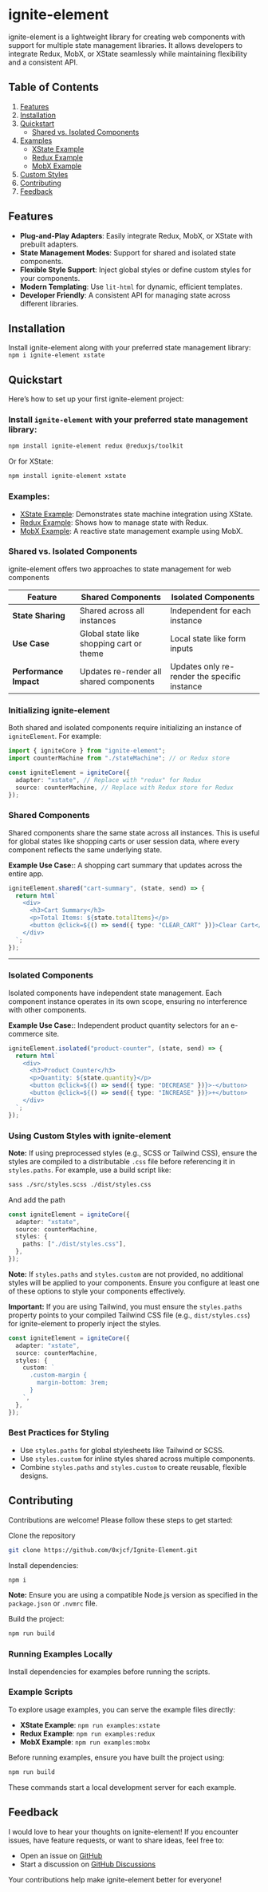 # ignite-element

ignite-element is a lightweight library for creating web components with support for multiple state management libraries. It allows developers to integrate Redux, MobX, or XState seamlessly while maintaining flexibility and a consistent API.

## Table of Contents

1. [Features](#features)
2. [Installation](#installation)
3. [Quickstart](#quickstart)
   - [Shared vs. Isolated Components](#shared-vs-isolated-components)
4. [Examples](#examples)
   - [XState Example](./src/examples/xstate)
   - [Redux Example](./src/examples/redux)
   - [MobX Example](./src/examples/mobx)
5. [Custom Styles](#using-custom-styles-with-igniteelement)
6. [Contributing](#contributing)
7. [Feedback](#feedback)

## Features

- **Plug-and-Play Adapters**: Easily integrate Redux, MobX, or XState with prebuilt adapters.
- **State Management Modes**: Support for shared and isolated state components.
- **Flexible Style Support**: Inject global styles or define custom styles for your components.
- **Modern Templating**: Use `lit-html` for dynamic, efficient templates.
- **Developer Friendly**: A consistent API for managing state across different libraries.

## Installation

Install ignite-element along with your preferred state management library: `npm i ignite-element xstate`

## Quickstart

Here’s how to set up your first ignite-element project:

### Install `ignite-element` with your preferred state management library:

```bash
npm install ignite-element redux @reduxjs/toolkit
```

Or for XState:

```bash
npm install ignite-element xstate
```

### Examples:

- [XState Example](./src/examples/xstate): Demonstrates state machine integration using XState.
- [Redux Example](./src/examples/redux/): Shows how to manage state with Redux.
- [MobX Example](./src/examples/mobx/): A reactive state management example using MobX.

### Shared vs. Isolated Components

ignite-element offers two approaches to state management for web components

| Feature                | Shared Components                        | Isolated Components                          |
| ---------------------- | ---------------------------------------- | -------------------------------------------- |
| **State Sharing**      | Shared across all instances              | Independent for each instance                |
| **Use Case**           | Global state like shopping cart or theme | Local state like form inputs                 |
| **Performance Impact** | Updates re-render all shared components  | Updates only re-render the specific instance |

### Initializing ignite-element

Both shared and isolated components require initializing an instance of `igniteElement`. For example:

```typescript
import { igniteCore } from "ignite-element";
import counterMachine from "./stateMachine"; // or Redux store

const igniteElement = igniteCore({
  adapter: "xstate", // Replace with "redux" for Redux
  source: counterMachine, // Replace with Redux store for Redux
});
```

### Shared Components

Shared components share the same state across all instances. This is useful for global states like shopping carts or user session data, where every component reflects the same underlying state.

<b>Example Use Case:</b>: A shopping cart summary that updates across the entire app.

```typescript
igniteElement.shared("cart-summary", (state, send) => {
  return html`
    <div>
      <h3>Cart Summary</h3>
      <p>Total Items: ${state.totalItems}</p>
      <button @click=${() => send({ type: "CLEAR_CART" })}>Clear Cart</button>
    </div>
  `;
});
```

---

### Isolated Components

Isolated components have independent state management. Each component instance operates in its own scope, ensuring no interference with other components.

<b>Example Use Case:</b>: Independent product quantity selectors for an e-commerce site.

```typescript
igniteElement.isolated("product-counter", (state, send) => {
  return html`
    <div>
      <h3>Product Counter</h3>
      <p>Quantity: ${state.quantity}</p>
      <button @click=${() => send({ type: "DECREASE" })}>-</button>
      <button @click=${() => send({ type: "INCREASE" })}>+</button>
    </div>
  `;
});
```

### Using Custom Styles with ignite-element

**Note:** If using preprocessed styles (e.g., SCSS or Tailwind CSS), ensure the styles are compiled to a distributable `.css` file before referencing it in `styles.paths`. For example, use a build script like:

```bash
sass ./src/styles.scss ./dist/styles.css
```

And add the path

```typescript
const igniteElement = igniteCore({
  adapter: "xstate",
  source: counterMachine,
  styles: {
    paths: ["./dist/styles.css"],
  },
});
```

**Note:** If `styles.paths` and `styles.custom` are not provided, no additional styles will be applied to your components. Ensure you configure at least one of these options to style your components effectively.

**Important:** If you are using Tailwind, you must ensure the `styles.paths` property points to your compiled Tailwind CSS file (e.g., `dist/styles.css`) for ignite-element to properly inject the styles.

```typescript
const igniteElement = igniteCore({
  adapter: "xstate",
  source: counterMachine,
  styles: {
    custom: `
      .custom-margin {
        margin-bottom: 3rem;
      }
    `,
  },
});
```

### Best Practices for Styling

- Use `styles.paths` for global stylesheets like Tailwind or SCSS.
- Use `styles.custom` for inline styles shared across multiple components.
- Combine `styles.paths` and `styles.custom` to create reusable, flexible designs.

## Contributing

Contributions are welcome! Please follow these steps to get started:

Clone the repository

```bash
git clone https://github.com/0xjcf/Ignite-Element.git
```

Install dependencies:

```bash
npm i
```

**Note:** Ensure you are using a compatible Node.js version as specified in the `package.json` or `.nvmrc` file.

Build the project:

```bash
npm run build
```

### Running Examples Locally

Install dependencies for examples before running the scripts.

### Example Scripts

To explore usage examples, you can serve the example files directly:

- **XState Example**: `npm run examples:xstate`
- **Redux Example**: `npm run examples:redux`
- **MobX Example**: `npm run examples:mobx`

Before running examples, ensure you have built the project using:

```bash
npm run build
```

These commands start a local development server for each example.

## Feedback

I would love to hear your thoughts on ignite-element! If you encounter issues, have feature requests, or want to share ideas, feel free to:

- Open an issue on [GitHub](https://github.com/0xjcf/Ignite-Element/issues)
- Start a discussion on [GitHub Discussions](https://github.com/0xjcf/Ignite-Element/discussions)

Your contributions help make ignite-element better for everyone!
